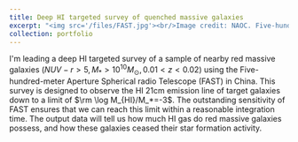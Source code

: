 ```yaml
---
title: Deep HI targeted survey of quenched massive galaxies
excerpt: "<img src='/files/FAST.jpg'><br/>Image credit: NAOC. Five-hundred-meter Aperture Spherical radio Telescope."
collection: portfolio
---
```


I'm leading a deep HI targeted survey of a sample of nearby red massive galaxies ($NUV-r>5, M_*>10^{10}M_{\odot},0.01<z<0.02$) using the Five-hundred-meter Aperture Spherical radio Telescope (FAST) in China. This survey is designed to observe the HI 21cm emission line of target galaxies down to a limit of $\rm \log M_{HI}/M_*=-3$. The outstanding sensitivity of FAST ensures that we can reach this limit within a reasonable integration time. The output data will tell us how much HI gas do red massive galaxies possess, and how these galaxies ceased their star formation activity.
